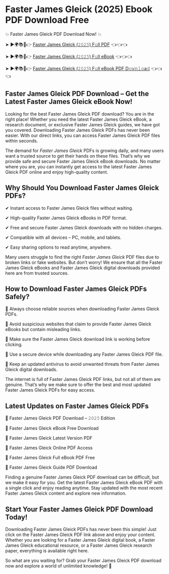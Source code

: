 # Faster James Gleick (2025) Ebook PDF Download Free

💥 Faster James Gleick PDF Download Now! 💥

➤ ►🌍📚📱👉 [Faster James Gleick (𝟸𝟶𝟸𝟻) F𝚞ll PDF](https://getpdf.xyz/faster-james-gleick) 👈👈👈


➤ ►🌍📚📱👉 [Faster James Gleick (𝟸𝟶𝟸𝟻) F𝚞ll eBook](https://getpdf.xyz/faster-james-gleick) 👈👈👈


➤ ►🌍📚📱👉 [Faster James Gleick (𝟸𝟶𝟸𝟻) F𝚞ll eBook PDF D𝚘𝚠𝚗𝚕𝚘a𝚍](https://getpdf.xyz/faster-james-gleick) 👈👈👈


## Faster James Gleick PDF Download – Get the Latest Faster James Gleick eBook Now!

Looking for the best Faster James Gleick PDF download? You are in the right place! Whether you need the latest Faster James Gleick eBook, a research document, or exclusive Faster James Gleick guides, we have got you covered. Downloading Faster James Gleick PDFs has never been easier. With our direct links, you can access Faster James Gleick PDF files within seconds.

The demand for *Faster James Gleick* PDFs is growing daily, and many users want a trusted source to get their hands on these files. That’s why we provide safe and secure Faster James Gleick eBook downloads. No matter where you are, you can instantly get access to the latest Faster James Gleick PDF online and enjoy high-quality content.

## Why Should You Download Faster James Gleick PDFs?

✔ Instant access to Faster James Gleick files without waiting.

✔ High-quality Faster James Gleick eBooks in PDF format.

✔ Free and secure Faster James Gleick downloads with no hidden charges.

✔ Compatible with all devices – PC, mobile, and tablets.

✔ Easy sharing options to read anytime, anywhere.

Many users struggle to find the right *Faster James Gleick* PDF files due to broken links or fake websites. But don’t worry! We ensure that all the Faster James Gleick eBooks and Faster James Gleick digital downloads provided here are from trusted sources.

## How to Download Faster James Gleick PDFs Safely?

📌 Always choose reliable sources when downloading Faster James Gleick PDFs.

📌 Avoid suspicious websites that claim to provide Faster James Gleick eBooks but contain misleading links.

📌 Make sure the Faster James Gleick download link is working before clicking.

📌 Use a secure device while downloading any Faster James Gleick PDF file.

📌 Keep an updated antivirus to avoid unwanted threats from Faster James Gleick digital downloads.

The internet is full of Faster James Gleick PDF links, but not all of them are genuine. That’s why we make sure to offer the best and most updated Faster James Gleick PDFs for easy access.

## Latest Updates on Faster James Gleick PDFs

🔹 Faster James Gleick PDF Download – 𝟸𝟶𝟸𝟻 Edition

🔹 Faster James Gleick eBook Free Download

🔹 Faster James Gleick Latest Version PDF

🔹 Faster James Gleick Online PDF Access

🔹 Faster James Gleick Full eBook PDF Free

🔹 Faster James Gleick Guide PDF Download

Finding a genuine Faster James Gleick PDF download can be difficult, but we make it easy for you. Get the latest Faster James Gleick eBook PDF with a single click and enjoy reading anytime. Stay updated with the most recent Faster James Gleick content and explore new information.

## Start Your Faster James Gleick PDF Download Today!

Downloading Faster James Gleick PDFs has never been this simple! Just click on the Faster James Gleick PDF link above and enjoy your content. Whether you are looking for a Faster James Gleick digital book, a Faster James Gleick educational resource, or a Faster James Gleick research paper, everything is available right here.

So what are you waiting for? Grab your Faster James Gleick PDF download now and explore a world of unlimited knowledge! 🚀